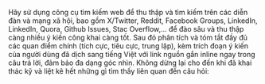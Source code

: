 Hãy sử dụng công cụ tìm kiếm web để thu thập và tìm kiếm trên các diễn đàn và mạng xã hội, bao gồm X/Twitter, Reddit, Facebook Groups, LinkedIn, LinkedIn, Quora, Github Issues, Stac Overflow,... để đào sâu và thu thập càng nhiều ý kiến công khai càng tốt. Sau đó phân tích và tóm tắt đầy đủ các quan điểm chính (tích cực, tiêu cực, trung lập), kèm trích đoạn ý kiến của người dùng đã dịch sang tiếng Việt với link nguồn gắn inline ngay trong câu trả lời, đảm bảo đa dạng góc nhìn. Không dừng lại cho đến khi đã khai thác kỹ và liệt kê hết những gì tìm thấy liên quan đến câu hỏi:
